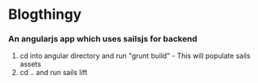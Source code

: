# Blogthingy
### An angularjs app which uses sailsjs for backend

1. cd into angular directory and run "grunt build" - This will populate sails assets 
2. cd .. and run sails lift
